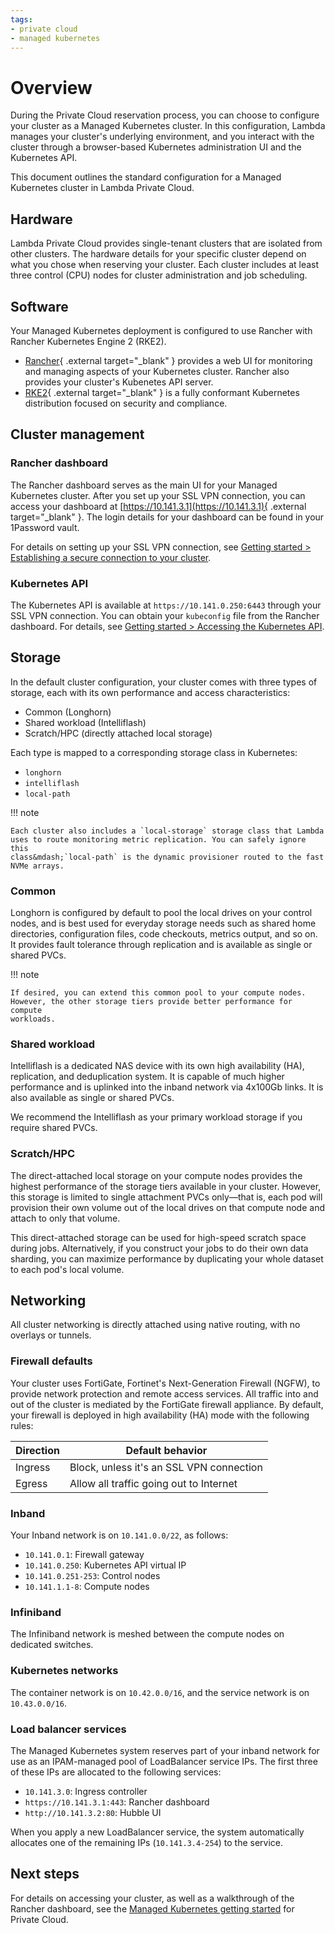 ```yaml
---
tags:
- private cloud
- managed kubernetes
---
```


# Overview

During the Private Cloud reservation process, you can choose to configure your
cluster as a Managed Kubernetes cluster. In this configuration, Lambda manages
your cluster's underlying environment, and you interact with the cluster through
a browser-based Kubernetes administration UI and the Kubernetes API.

This document outlines the standard configuration for a Managed Kubernetes
cluster in Lambda Private Cloud.

## Hardware

Lambda Private Cloud provides single-tenant clusters that are isolated from
other clusters. The hardware details for your specific cluster depend on what
you chose when reserving your cluster. Each cluster includes at least three
control (CPU) nodes for cluster administration and job scheduling.

## Software

Your Managed Kubernetes deployment is configured to use Rancher with Rancher
Kubernetes Engine 2 (RKE2).

-  [Rancher](https://ranchermanager.docs.rancher.com/){ .external target="_blank" }
    provides a web UI for monitoring and managing aspects of your Kubernetes
    cluster. Rancher also provides your cluster's Kubenetes API server.
-  [RKE2](https://docs.rke2.io/){ .external target="_blank" } is a fully conformant
    Kubernetes distribution focused on security and compliance.

## Cluster management

### Rancher dashboard

The Rancher dashboard serves as the main UI for your Managed Kubernetes cluster.
After you set up your SSL VPN connection, you can access your dashboard at
[https://10.141.3.1](https://10.141.3.1){ .external target="_blank" }. The
login details for your dashboard can be found in your 1Password vault.

For details on setting up your SSL VPN connection, see
[Getting started &gt; Establishing a secure connection to your cluster](getting-started.md#establishing-a-secure-connection).

### Kubernetes API

The Kubernetes API is available at `https://10.141.0.250:6443` through your SSL
VPN connection. You can obtain your `kubeconfig` file from the Rancher
dashboard. For details, see
[Getting started &gt; Accessing the Kubernetes API](getting-started.md#accessing-the-kubernetes-api).

## Storage

In the default cluster configuration, your cluster comes with three types of
storage, each with its own performance and access characteristics:

-  Common (Longhorn)
-  Shared workload (Intelliflash)
-  Scratch/HPC (directly attached local storage)

Each type is mapped to a corresponding storage class in Kubernetes:

-  `longhorn`
-  `intelliflash`
-  `local-path`

!!! note

    Each cluster also includes a `local-storage` storage class that Lambda
    uses to route monitoring metric replication. You can safely ignore this
    class&mdash;`local-path` is the dynamic provisioner routed to the fast
    NVMe arrays.

### Common

Longhorn is configured by default to pool the local drives on your control
nodes, and is best used for everyday storage needs such as shared home
directories, configuration files, code checkouts, metrics output, and so on. It
provides fault tolerance through replication and is available as single or
shared PVCs.

!!! note

    If desired, you can extend this common pool to your compute nodes.
    However, the other storage tiers provide better performance for compute
    workloads.

### Shared workload

Intelliflash is a dedicated NAS device with its own high availability (HA),
replication, and deduplication system. It is capable of much higher performance
and is uplinked into the inband network via 4x100Gb links. It is also available
as single or shared PVCs.

We recommend the Intelliflash as your primary workload storage if you require
shared PVCs.

### Scratch/HPC

The direct-attached local storage on your compute nodes provides the highest
performance of the storage tiers available in your cluster. However, this
storage is limited to single attachment PVCs only&mdash;that is, each pod will
provision their own volume out of the local drives on that compute node and
attach to only that volume.

This direct-attached storage can be used for high-speed scratch space during
jobs. Alternatively, if you construct your jobs to do their own data sharding,
you can maximize performance by duplicating your whole dataset to each pod's
local volume.

## Networking

All cluster networking is directly attached using native routing, with no
overlays or tunnels.

### Firewall defaults

Your cluster uses FortiGate, Fortinet's Next-Generation Firewall (NGFW), to
provide network protection and remote access services. All traffic into and out
of the cluster is mediated by the FortiGate firewall appliance. By default, your
firewall is deployed in high availability (HA) mode with the following rules:

| Direction      | Default behavior                                           |
| -------------- | ---------------------------------------------------------- |
| Ingress        | Block, unless it's an SSL VPN connection                   |
| Egress         | Allow all traffic going out to Internet                    |

### Inband

Your Inband network is on `10.141.0.0/22`, as follows:

-  `10.141.0.1`: Firewall gateway
-  `10.141.0.250`: Kubernetes API virtual IP
-  `10.141.0.251-253`: Control nodes
-  `10.141.1.1-8`: Compute nodes

### Infiniband

The Infiniband network is meshed between the compute nodes on dedicated
switches.

### Kubernetes networks

The container network is on `10.42.0.0/16`, and the service network is on
`10.43.0.0/16`.

### Load balancer services

The Managed Kubernetes system reserves part of your inband network
for use as an IPAM-managed pool of LoadBalancer service IPs. The first three
of these IPs are allocated to the following services:

-  `10.141.3.0`: Ingress controller
-  `https://10.141.3.1:443`: Rancher dashboard
-  `http://10.141.3.2:80`: Hubble UI

When you apply a new LoadBalancer service, the system automatically
allocates one of the remaining IPs (`10.141.3.4-254`) to the service.

## Next steps

For details on accessing your cluster, as well as a walkthrough of the
Rancher dashboard, see the [Managed Kubernetes getting started](getting-started)
for Private Cloud.
